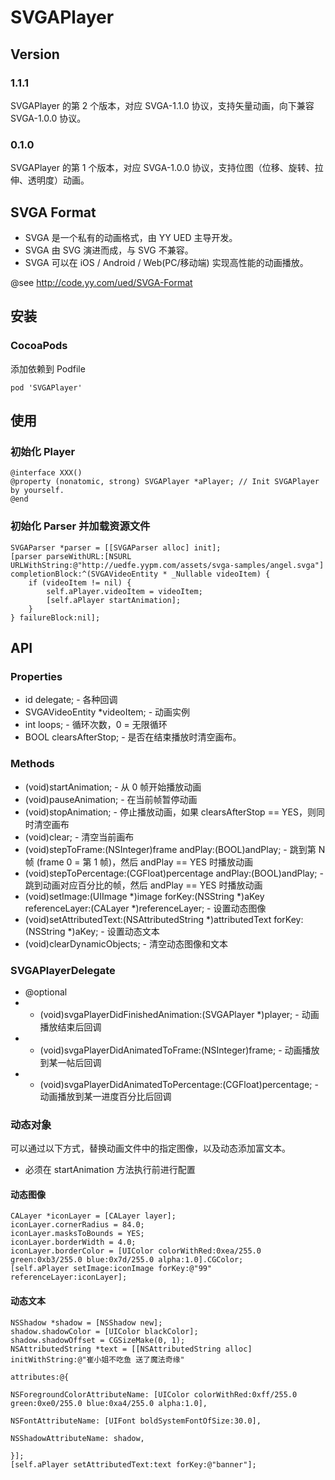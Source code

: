 # SVGAPlayer

## Version

### 1.1.1

SVGAPlayer 的第 2 个版本，对应 SVGA-1.1.0 协议，支持矢量动画，向下兼容 SVGA-1.0.0 协议。

### 0.1.0

SVGAPlayer 的第 1 个版本，对应 SVGA-1.0.0 协议，支持位图（位移、旋转、拉伸、透明度）动画。

## SVGA Format

* SVGA 是一个私有的动画格式，由 YY UED 主导开发。
* SVGA 由 SVG 演进而成，与 SVG 不兼容。
* SVGA 可以在 iOS / Android / Web(PC/移动端) 实现高性能的动画播放。

@see http://code.yy.com/ued/SVGA-Format

## 安装

### CocoaPods

添加依赖到 Podfile
```
pod 'SVGAPlayer'
```

## 使用

### 初始化 Player

```
@interface XXX()
@property (nonatomic, strong) SVGAPlayer *aPlayer; // Init SVGAPlayer by yourself.
@end
```

### 初始化 Parser 并加载资源文件

```
SVGAParser *parser = [[SVGAParser alloc] init];
[parser parseWithURL:[NSURL URLWithString:@"http://uedfe.yypm.com/assets/svga-samples/angel.svga"] completionBlock:^(SVGAVideoEntity * _Nullable videoItem) {
    if (videoItem != nil) {
        self.aPlayer.videoItem = videoItem;
        [self.aPlayer startAnimation];
    }
} failureBlock:nil];

```

## API

### Properties
* id<SVGAPlayerDelegate> delegate; - 各种回调
* SVGAVideoEntity *videoItem; - 动画实例
* int loops; - 循环次数，0 = 无限循环
* BOOL clearsAfterStop; - 是否在结束播放时清空画布。

### Methods

* (void)startAnimation; - 从 0 帧开始播放动画
* (void)pauseAnimation; - 在当前帧暂停动画
* (void)stopAnimation; - 停止播放动画，如果 clearsAfterStop == YES，则同时清空画布
* (void)clear; - 清空当前画布
* (void)stepToFrame:(NSInteger)frame andPlay:(BOOL)andPlay; - 跳到第 N 帧 (frame 0 = 第 1 帧)，然后 andPlay == YES 时播放动画
* (void)stepToPercentage:(CGFloat)percentage andPlay:(BOOL)andPlay; - 跳到动画对应百分比的帧，然后 andPlay == YES 时播放动画
* (void)setImage:(UIImage *)image forKey:(NSString *)aKey referenceLayer:(CALayer *)referenceLayer; - 设置动态图像
* (void)setAttributedText:(NSAttributedString *)attributedText forKey:(NSString *)aKey; - 设置动态文本
* (void)clearDynamicObjects; - 清空动态图像和文本

### SVGAPlayerDelegate

* @optional
* - (void)svgaPlayerDidFinishedAnimation:(SVGAPlayer *)player; - 动画播放结束后回调
* - (void)svgaPlayerDidAnimatedToFrame:(NSInteger)frame; - 动画播放到某一帖后回调
* - (void)svgaPlayerDidAnimatedToPercentage:(CGFloat)percentage; - 动画播放到某一进度百分比后回调

### 动态对象

可以通过以下方式，替换动画文件中的指定图像，以及动态添加富文本。

* 必须在 startAnimation 方法执行前进行配置

#### 动态图像

```
CALayer *iconLayer = [CALayer layer];
iconLayer.cornerRadius = 84.0;
iconLayer.masksToBounds = YES;
iconLayer.borderWidth = 4.0;
iconLayer.borderColor = [UIColor colorWithRed:0xea/255.0 green:0xb3/255.0 blue:0x7d/255.0 alpha:1.0].CGColor;
[self.aPlayer setImage:iconImage forKey:@"99" referenceLayer:iconLayer];
```

#### 动态文本

```
NSShadow *shadow = [NSShadow new];
shadow.shadowColor = [UIColor blackColor];
shadow.shadowOffset = CGSizeMake(0, 1);
NSAttributedString *text = [[NSAttributedString alloc] initWithString:@"崔小姐不吃鱼 送了魔法奇缘"
                                                            attributes:@{
                                                                        NSForegroundColorAttributeName: [UIColor colorWithRed:0xff/255.0 green:0xe0/255.0 blue:0xa4/255.0 alpha:1.0],
                                                                        NSFontAttributeName: [UIFont boldSystemFontOfSize:30.0],
                                                                        NSShadowAttributeName: shadow,
                                                                        }];
[self.aPlayer setAttributedText:text forKey:@"banner"];
```